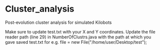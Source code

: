 # Cluster_analysis
Post-evolution cluster analysis for simulated Kilobots

Make sure to update test.txt with your X and Y coordinates.
Update the file reader path (line 29) in NumberOfClustrs.java with the path at which you gave saved test.txt
for e.g. file = new File("/home/user/Desktop/test");
